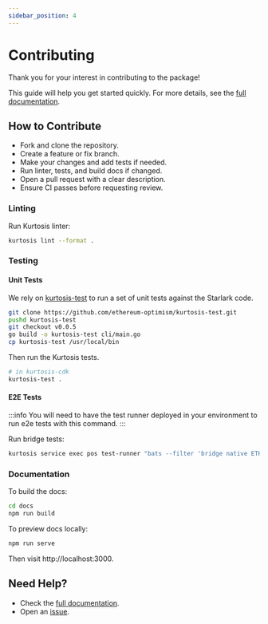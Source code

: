 ```yaml
---
sidebar_position: 4
---
```


# Contributing

Thank you for your interest in contributing to the package!

This guide will help you get started quickly. For more details, see the [full documentation](./introduction/overview.md).

## How to Contribute

- Fork and clone the repository.
- Create a feature or fix branch.
- Make your changes and add tests if needed.
- Run linter, tests, and build docs if changed.
- Open a pull request with a clear description.
- Ensure CI passes before requesting review.

### Linting

Run Kurtosis linter:

```bash
kurtosis lint --format .
```

### Testing

#### Unit Tests

We rely on [kurtosis-test](https://github.com/ethereum-optimism/kurtosis-test) to run a set of unit tests against the Starlark code.

```bash
git clone https://github.com/ethereum-optimism/kurtosis-test.git
pushd kurtosis-test
git checkout v0.0.5
go build -o kurtosis-test cli/main.go
cp kurtosis-test /usr/local/bin
```

Then run the Kurtosis tests.

```bash
# in kurtosis-cdk
kurtosis-test .
```

#### E2E Tests

:::info
You will need to have the test runner deployed in your environment to run e2e tests with this command.
:::

Run bridge tests:

```bash
kurtosis service exec pos test-runner "bats --filter 'bridge native ETH from L2 to L1' tests/agglayer/bridges.bats"
```

### Documentation

To build the docs:

```bash
cd docs
npm run build
```

To preview docs locally:

```bash
npm run serve
```

Then visit http://localhost:3000.

## Need Help?

- Check the [full documentation](./introduction/overview.md).
- Open an [issue](https://github.com/0xPolygon/kurtosis-polygon-pos/issues/new).
